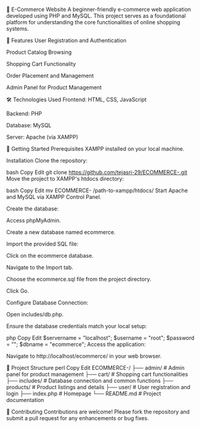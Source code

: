 🛒 E-Commerce Website
A beginner-friendly e-commerce web application developed using PHP and MySQL. This project serves as a foundational platform for understanding the core functionalities of online shopping systems.

📌 Features
User Registration and Authentication

Product Catalog Browsing

Shopping Cart Functionality

Order Placement and Management

Admin Panel for Product Management

🛠️ Technologies Used
Frontend: HTML, CSS, JavaScript

Backend: PHP

Database: MySQL

Server: Apache (via XAMPP)

🚀 Getting Started
Prerequisites
XAMPP installed on your local machine.

Installation
Clone the repository:

bash
Copy
Edit
git clone https://github.com/tejasri-29/ECOMMERCE-.git
Move the project to XAMPP's htdocs directory:

bash
Copy
Edit
mv ECOMMERCE- /path-to-xampp/htdocs/
Start Apache and MySQL via XAMPP Control Panel.

Create the database:

Access phpMyAdmin.

Create a new database named ecommerce.

Import the provided SQL file:

Click on the ecommerce database.

Navigate to the Import tab.

Choose the ecommerce.sql file from the project directory.

Click Go.

Configure Database Connection:

Open includes/db.php.

Ensure the database credentials match your local setup:

php
Copy
Edit
$servername = "localhost";
$username = "root";
$password = "";
$dbname = "ecommerce";
Access the application:

Navigate to http://localhost/ecommerce/ in your web browser.

📂 Project Structure
perl
Copy
Edit
ECOMMERCE-/
├── admin/              # Admin panel for product management
├── cart/               # Shopping cart functionalities
├── includes/           # Database connection and common functions
├── products/           # Product listings and details
├── user/               # User registration and login
├── index.php           # Homepage
└── README.md           # Project documentation


🤝 Contributing
Contributions are welcome! Please fork the repository and submit a pull request for any enhancements or bug fixes.
